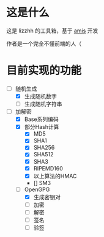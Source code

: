 # 这是什么
这是 lizzhh 的工具箱，基于 [amis](https://aisuda.bce.baidu.com/amis/) 开发

作者是一个完全不懂前端的人（
# 目前实现的功能
- [ ] 随机生成
    - [x] 生成随机数字
    - [ ] 生成随机字符串
- [ ] 加解密
    - [x] Base系列编码
    - [x] 部分Hash计算
        - [x] MD5
        - [x] SHA1
        - [x] SHA256
        - [x] SHA512
        - [x] SHA3
        - [x] RIPEMD160
        - [x] 以上算法的HMAC
        - [] SM3
    - [ ] OpenGPG
        - [x] 生成密钥对
        - [ ] 加密
        - [ ] 解密
        - [ ] 签名
        - [ ] 验签